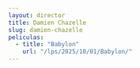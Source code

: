 ```yaml
---
layout: director
title: Damien Chazelle
slug: damien-chazelle
peliculas:
  - title: "Babylon"
    url: "/lps/2025/10/01/Babylon/"
---
```

